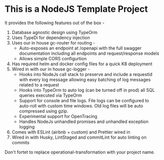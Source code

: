 # This is a NodeJS Template Project

It provides the following features out of the box -

1. Database agnostic design using TypeOrm
2. Uses TypeDi for dependency injection
3. Uses our in house gc-router for routing -
    - Auto-exposes an endpoint at /openapi with the full swagger documentation including all endpoints and request/response models
    - Allows simple CORS configurtion
4. Has required helm and docker config files for a quick K8 deployment
5. Wired in with our in house gc-logger -
    - Hooks into NodeJs call stack to preserve and include a requestId with every log message allowing easy batching of log messages related to a request
    - Hooks into TypeOrm to auto log (can be turned off in prod) all SQL queries executed via TypeOrm
    - Support for console and file logs. File logs can be configured to auto-roll with custom time windows. Old log files will be auto compressed using gzip.
    - Experimental support for OpenTracing
    - Handles NodeJs unhandled promises and unhandled exception logging
6. Comes with ESLint (airbnb + custom) and Prettier wired in
7. Wired in with Husky, LintStaged and commitLint for auto linting on commits

Don't fortet to replace operational-transformation with your project name.

